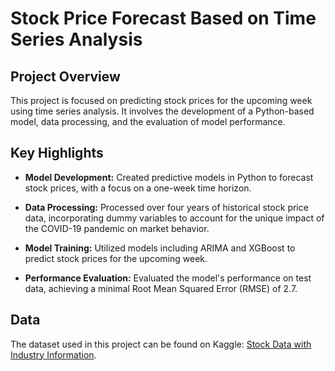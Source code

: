 # Stock Price Forecast Based on Time Series Analysis

## Project Overview

This project is focused on predicting stock prices for the upcoming week using time series analysis. It involves the development of a Python-based model, data processing, and the evaluation of model performance.

## Key Highlights

- **Model Development:** Created predictive models in Python to forecast stock prices, with a focus on a one-week time horizon.

- **Data Processing:** Processed over four years of historical stock price data, incorporating dummy variables to account for the unique impact of the COVID-19 pandemic on market behavior.

- **Model Training:** Utilized models including ARIMA and XGBoost to predict stock prices for the upcoming week.

- **Performance Evaluation:** Evaluated the model's performance on test data, achieving a minimal Root Mean Squared Error (RMSE) of 2.7.

## Data

The dataset used in this project can be found on Kaggle: [Stock Data with Industry Information](https://www.kaggle.com/datasets/luisgilch/stock-data-with-industry-information).
